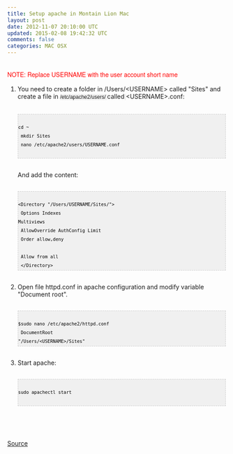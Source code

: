 ```yaml
---
title: Setup apache in Montain Lion Mac
layout: post
date: 2012-11-07 20:10:00 UTC
updated: 2015-02-08 19:42:32 UTC
comments: false
categories: MAC OSX
---
```

<br /><span style="background-color: white; font-family: 'Helvetica Neue', Verdana, Helvetica, Tahoma, Arial, sans-serif; font-size: 14px; line-height: 22.266666412353516px;"><span style="color: red;">NOTE: Replace USERNAME with the user account short name</span></span><br /><ol><li>You need to create a folder in /Users/&lt;USERNAME&gt; called "Sites" and create a file in&nbsp;<span style="background-color: #f0f0f0; font-family: arial; font-size: 12px; line-height: 20px;">/etc/apache2/users/&nbsp;</span>called<span style="background-color: #f0f0f0; font-family: arial; font-size: 12px; line-height: 20px;">&nbsp;</span>&lt;USERNAME&gt;.conf:</li><br /><pre style="background-image: URL(http://2.bp.blogspot.com/_z5ltvMQPaa8/SjJXr_U2YBI/AAAAAAAAAAM/46OqEP32CJ8/s320/codebg.gif); background: #f0f0f0; border: 1px dashed #CCCCCC; color: black; font-family: arial; font-size: 12px; height: auto; line-height: 20px; overflow: auto; padding: 0px; text-align: left; width: 99%;"><code style="color: black; word-wrap: normal;"> cd ~  <br /> mkdir Sites  <br /> nano /etc/apache2/users/USERNAME.conf  <br /></code></pre><br />And add the content:<br /><br /><pre style="background-image: URL(http://2.bp.blogspot.com/_z5ltvMQPaa8/SjJXr_U2YBI/AAAAAAAAAAM/46OqEP32CJ8/s320/codebg.gif); background: #f0f0f0; border: 1px dashed #CCCCCC; color: black; font-family: arial; font-size: 12px; height: auto; line-height: 20px; overflow: auto; padding: 0px; text-align: left; width: 99%;"><code style="color: black; word-wrap: normal;"> &lt;Directory "/Users/USERNAME/Sites/"&gt;  <br /> Options Indexes Multiviews  <br /> AllowOverride AuthConfig Limit  <br /> Order allow,deny  <br /> Allow from all  <br /> &lt;/Directory&gt; </code></pre><br /><li> Open file httpd.conf in apache configuration and modify variable "Document root". <br /><br /><pre style="background-image: URL(http://2.bp.blogspot.com/_z5ltvMQPaa8/SjJXr_U2YBI/AAAAAAAAAAM/46OqEP32CJ8/s320/codebg.gif); background: #f0f0f0; border: 1px dashed #CCCCCC; color: black; font-family: arial; font-size: 12px; height: auto; line-height: 20px; overflow: auto; padding: 0px; text-align: left; width: 99%;"><code style="color: black; word-wrap: normal;"> $sudo nano /etc/apache2/httpd.conf   <br /> DocumentRoot "/Users/&lt;USERNAME&gt;/Sites"  <br /></code></pre></li><br /><li>Start apache:  <br /><br /><pre style="background-image: URL(http://2.bp.blogspot.com/_z5ltvMQPaa8/SjJXr_U2YBI/AAAAAAAAAAM/46OqEP32CJ8/s320/codebg.gif); background: #f0f0f0; border: 1px dashed #CCCCCC; color: black; font-family: arial; font-size: 12px; height: auto; line-height: 20px; overflow: auto; padding: 0px; text-align: left; width: 99%;"><code style="color: black; word-wrap: normal;"> sudo apachectl start  <br /></code></pre></li><br /><br /></ol><div><br /></div><a href="http://osxdaily.com/2012/09/02/start-apache-web-server-mac-os-x/">Source</a>